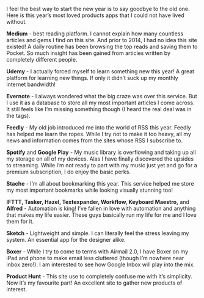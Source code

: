 I feel the best way to start the new year is to say goodbye to the old one. Here is this year’s most loved products apps that I could not have lived without.

**Medium** - best reading platform. I cannot explain how many countless articles and gems I find on this site. And prior to 2014, I had no idea this site existed! A daily routine has been browsing the top reads and saving them to Pocket. So much insight has been gained from articles written by completely different people.

**Udemy** - I actually forced myself to learn something new this year! A great platform for learning new things. If only it didn’t suck up my monthly internet bandwidth!

**Evernote** - I always wondered what the big craze was over this service. But I use it as a database to store all my most important articles I come across. It still feels like I’m missing something though (I heard the real deal was in the tags).

**Feedly** - My old job introduced me into the world of RSS this year. Feedly has helped me learn the ropes. While I try not to make it too heavy, all my news and information comes from the sites whose RSS I subscribe to.

**Spotify** and **Google Play** - My music library is overflowing and taking up all my storage on all of my devices. Alas I have finally discovered the upsides to streaming. While I’m not ready to part with my music just yet and go for a premium subscription, I do enjoy the basic perks.

**Stache** - I’m all about bookmarking this year. This service helped me store my most important bookmarks while looking visually stunning too!

**IFTTT, Tasker, Hazel, Textexpander, Workflow, Keyboard Maestro,** and **Alfred** - Automation is king! I’ve fallen in love with automation and anything that makes my life easier. These guys basically run my life for me and I love them for it.

**Sketch** - Lightweight and simple. I can literally feel the stress leaving my system. An essential app for the designer alike.

**Boxer** - While I try to come to terms with Airmail 2.0, I have Boxer on my iPad and phone to make email less cluttered (though I’m nowhere near inbox zero!). I am interested to see how Google Inbox will play into the mix.

**Product Hunt** - This site use to completely confuse me with it’s simplicity. Now it’s my favourite part! An excellent site to gather new products of interest.
